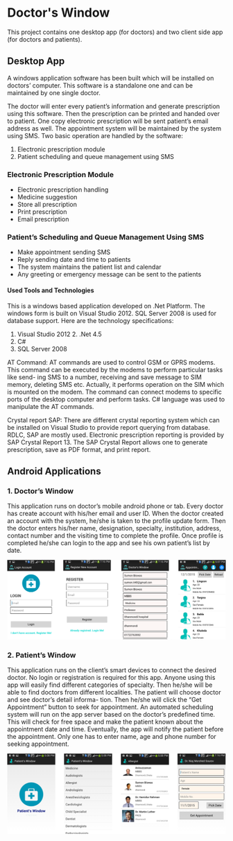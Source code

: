 # Doctor's Window
This project contains one desktop app (for doctors) and two client side app (for doctors and patients).

## Desktop App
A windows application software has been built which will be installed on doctors’ computer. This software is a standalone one and can be maintained by one single doctor.

The doctor will enter every patient’s information and generate prescription using this software. Then the prescription can be printed and handed over to patient. One copy electronic prescription will be sent patient’s email address as well. The appointment system will be maintained by the system using SMS. Two basic operation are handled by the software:

1. Electronic prescription module
2. Patient scheduling and queue management using SMS

### Electronic Prescription Module
- Electronic prescription handling
- Medicine suggestion
- Store all prescription
- Print prescription
- Email prescription

### Patient’s Scheduling and Queue Management Using SMS
- Make appointment sending SMS
- Reply sending date and time to patients
- The system maintains the patient list and calendar
- Any greeting or emergency message can be sent to the patients

#### Used Tools and Technologies
This is a windows based application developed on .Net Platform. The windows form is built on Visual Studio 2012. SQL Server 2008 is used for database support. Here are the technology specifications:

1. Visual Studio 2012 2. .Net 4.5
3. C#
4. SQL Server 2008

AT Command: AT commands are used to control GSM or GPRS modems. This command can be executed by the modems to perform particular tasks like send- ing SMS to a number, receiving and save message to SIM memory, deleting SMS etc. Actually, it performs operation on the SIM which is mounted on the modem. The command can connect modems to specific ports of the desktop computer and perform tasks. C# language was used to manipulate the AT commands.

Crystal report SAP: There are different crystal reporting system which can be installed on Visual Studio to provide report querying from database. RDLC, SAP are mostly used. Electronic prescription reporting is provided by SAP Crystal Report 13. The SAP Crystal Report allows one to generate prescription, save as PDF format, and print report.


## Android Applications
### 1. Doctor’s Window
This application runs on doctor’s mobile android phone or tab. Every doctor has create account with his/her email and user ID. When the doctor created an account with the system, he/she is taken to the profile update form. Then the doctor enters
his/her name, designation, specialty, institution, address, contact number and the visiting time to complete the profile. Once profile is completed he/she can login to the app and see his own patient’s list by date.

![Doctors side app](https://raw.githubusercontent.com/sumonbis/DoctorsWindow/master/Android%20App/screens/Doctor-Side%20Application.png)

### 2. Patient’s Window
This application runs on the client’s smart devices to connect the desired doctor. No login or registration is required for this app. Anyone using this app will easily find different categories of specialty. Then he/she will be able to find doctors from different localities. The patient will choose doctor and see doctor’s detail informa- tion. Then he/she will click the “Get Appointment” button to seek for appointment. An automated scheduling system will run on the app server based on the doctor’s predefined time. This will check for free space and make the patient known about the appointment date and time. Eventually, the app will notify the patient before the appointment. Only one has to enter name, age and phone number for seeking appointment.

![Patient side app](https://raw.githubusercontent.com/sumonbis/DoctorsWindow/master/Android%20App/screens/Patient-Side%20Application.png)
